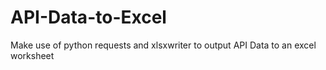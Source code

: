 # API-Data-to-Excel
 Make use of python requests and xlsxwriter to output API Data to an excel worksheet
